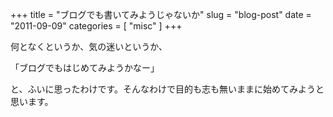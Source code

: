 +++
title = "ブログでも書いてみようじゃないか"
slug = "blog-post"
date = "2011-09-09"
categories = [ "misc" ]
+++

何となくというか、気の迷いというか、

「ブログでもはじめてみようかなー」

と、ふいに思ったわけです。そんなわけで目的も志も無いままに始めてみようと思います。
